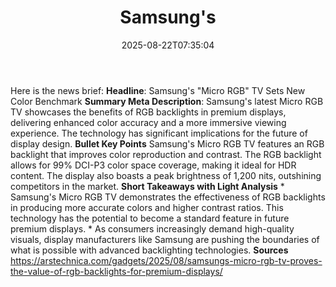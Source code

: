 ﻿---
title: "Samsung's "
date: "2025-08-22T07:35:04"
category: "Markets"
summary: ""
slug: "samsungs-micro-rgb-tv-proves-the-value-of-rgb-backlights-for"
source_urls:
  - ""
seo:
  title: "Samsung's  | Hash n Hedge"
  description: ""
  keywords: ["news", "markets", "brief"]
---
Here is the news brief:  **Headline**: Samsung's "Micro RGB" TV Sets New Color Benchmark  **Summary Meta Description**: Samsung's latest Micro RGB TV showcases the benefits of RGB backlights in premium displays, delivering enhanced color accuracy and a more immersive viewing experience. The technology has significant implications for the future of display design.  **Bullet Key Points**   Samsung's Micro RGB TV features an RGB backlight that improves color reproduction and contrast.  The RGB backlight allows for 99% DCI-P3 color space coverage, making it ideal for HDR content.  The display also boasts a peak brightness of 1,200 nits, outshining competitors in the market.  **Short Takeaways with Light Analysis**  * Samsung's Micro RGB TV demonstrates the effectiveness of RGB backlights in producing more accurate colors and higher contrast ratios. This technology has the potential to become a standard feature in future premium displays. * As consumers increasingly demand high-quality visuals, display manufacturers like Samsung are pushing the boundaries of what is possible with advanced backlighting technologies.  **Sources** https://arstechnica.com/gadgets/2025/08/samsungs-micro-rgb-tv-proves-the-value-of-rgb-backlights-for-premium-displays/